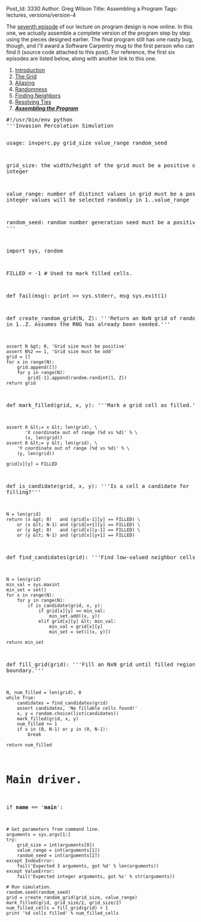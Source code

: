 Post_Id: 3330
Author: Greg Wilson
Title: Assembling a Program
Tags: lectures, versions/version-4

<p>The <a href="|filename|/4_0/invperc/assembly.html">seventh episode</a> of our lecture on program design is now online.  In this one, we actually assemble a complete version of the program step by step using the pieces designed earlier. The final program still has one nasty bug, though, and I'll award a Software Carpentry mug to the first person who can find it (source code attached to this post).  For reference, the first six episodes are listed below, along with another link to this one.</p>
<ol>
<li><a href="|filename|/4_0/invperc/intro.html">Introduction</a></li>
<li><a href="|filename|/4_0/invperc/grid.html">The Grid</a></li>
<li><a href="|filename|/4_0/invperc/aliasing.html">Aliasing</a></li>
<li><a href="|filename|/4_0/invperc/random.html">Randomness</a></li>
<li><a href="|filename|/4_0/invperc/neighbors.html">Finding Neighbors</a></li>
<li><a href="|filename|/4_0/invperc/ties.html">Resolving Ties</a></li>
<li><strong><em><a href="|filename|/4_0/invperc/assembly.html">Assembling the Program</a></em></strong></li>
</ol>
<pre>#!/usr/bin/env python
'''Invasion Percolation Simulation

usage: invperc.py grid_size value_range random_seed

grid_size:   the width/height of the grid
             must be a positive odd integer

value_range: number of distinct values in grid
             must be a positive integer
             values will be selected randomly in 1..value_range

random_seed:   random number generation seed
             must be a positive integer
'''

import sys, random

FILLED = -1    # Used to mark filled cells.

def fail(msg):
    print &gt;&gt; sys.stderr, msg
    sys.exit(1)

def create_random_grid(N, Z):
    '''Return an NxN grid of random values in 1..Z.
    Assumes the RNG has already been seeded.'''

    assert N &gt; 0, 'Grid size must be positive'
    assert N%2 == 1, 'Grid size must be odd'
    grid = []
    for x in range(N):
        grid.append([])
        for y in range(N):
            grid[-1].append(random.randint(1, Z))
    return grid

def mark_filled(grid, x, y):
    '''Mark a grid cell as filled.'''

    assert 0 &lt;= x &lt; len(grid), \
           'X coordinate out of range (%d vs %d)' % \
           (x, len(grid))
    assert 0 &lt;= y &lt; len(grid), \
        'Y coordinate out of range (%d vs %d)' % \
        (y, len(grid))

    grid[x][y] = FILLED

def is_candidate(grid, x, y):
    '''Is a cell a candidate for filling?'''

    N = len(grid)
    return (x &gt; 0)   and (grid[x-1][y] == FILLED) \
        or (x &lt; N-1) and (grid[x+1][y] == FILLED) \
        or (y &gt; 0)   and (grid[x][y-1] == FILLED) \
        or (y &lt; N-1) and (grid[x][y+1] == FILLED)

def find_candidates(grid):
    '''Find low-valued neighbor cells.'''

    N = len(grid)
    min_val = sys.maxint
    min_set = set()
    for x in range(N):
        for y in range(N):
            if is_candidate(grid, x, y):
                if grid[x][y] == min_val:
                    min_set.add((x, y))
                elif grid[x][y] &lt; min_val:
                    min_val = grid[x][y]
                    min_set = set([(x, y)])

    return min_set

def fill_grid(grid):
    '''Fill an NxN grid until filled region hits boundary.'''

    N, num_filled = len(grid), 0
    while True:
        candidates = find_candidates(grid)
        assert candidates, 'No fillable cells found!'
        x, y = random.choice(list(candidates))
        mark_filled(grid, x, y)
        num_filled += 1
        if x in (0, N-1) or y in (0, N-1):
            break

    return num_filled

# Main driver.
if __name__ == '__main__':

    # Get parameters from command line.
    arguments = sys.argv[1:]
    try:
        grid_size = int(arguments[0])
        value_range = int(arguments[1])
        random_seed = int(arguments[2])
    except IndexError:
        fail('Expected 3 arguments, got %d' % len(arguments))
    except ValueError:
        fail('Expected integer arguments, got %s' % str(arguments))

    # Run simulation.
    random.seed(random_seed)
    grid = create_random_grid(grid_size, value_range)
    mark_filled(grid, grid_size/2, grid_size/2)
    num_filled_cells = fill_grid(grid) + 1
    print '%d cells filled' % num_filled_cells
</pre>
